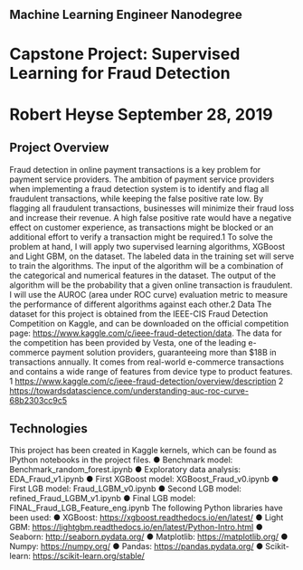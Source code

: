 ## Machine Learning Engineer Nanodegree
# Capstone Project: Supervised Learning for Fraud Detection
# Robert Heyse September 28, 2019


## Project Overview
Fraud detection in online payment transactions is a key problem for payment service providers. The ambition of payment service providers when implementing a fraud detection system is to identify and flag all fraudulent transactions, while keeping the false positive rate low. By flagging all fraudulent transactions, businesses will minimize their fraud loss and increase their revenue. A high false positive rate would have a negative effect on customer experience, as transactions might be blocked or an additional effort to verify a transaction might be required.1
To solve the problem at hand, I will apply two supervised learning algorithms, XGBoost and Light GBM, on the dataset. The labeled data in the training set will serve to train the algorithms. The input of the algorithm will be a combination of the categorical and numerical features in the dataset. The output of the algorithm will be the probability that a given online transaction is fraudulent.
I will use the AUROC (area under ROC curve) evaluation metric to measure the performance of different algorithms against each other.2
Data
The dataset for this project is obtained from the IEEE-CIS Fraud Detection Competition on Kaggle, and can be downloaded on the official competition page: https://www.kaggle.com/c/ieee-fraud-detection/data. The data for the competition has been provided by Vesta, one of the leading e-commerce payment solution providers, guaranteeing more than $18B in transactions annually. It comes from real-world e-commerce transactions and contains a wide range of features from device type to product features.
1 ​https://www.kaggle.com/c/ieee-fraud-detection/overview/description
2 ​https://towardsdatascience.com/understanding-auc-roc-curve-68b2303cc9c5
   
## Technologies
This project has been created in Kaggle kernels, which can be found as IPython notebooks in the project files.
● Benchmark model: Benchmark_random_forest.ipynb
● Exploratory data analysis: EDA_Fraud_v1.ipynb
● First XGBoost model: XGBoost_Fraud_v0.ipynb
● First LGB model: Fraud_LGBM_v0.ipynb
● Second LGB model: refined_Fraud_LGBM_v1.ipynb
● Final LGB model: FINAL_Fraud_LGB_Feature_eng.ipynb
The following Python libraries have been used:
● XGBoost: ​https://xgboost.readthedocs.io/en/latest/
● Light GBM: ​https://lightgbm.readthedocs.io/en/latest/Python-Intro.html
● Seaborn: ​http://seaborn.pydata.org/
● Matplotlib: ​https://matplotlib.org/
● Numpy: ​https://numpy.org/
● Pandas: ​https://pandas.pydata.org/
● Scikit-learn: ​https://scikit-learn.org/stable/
       
